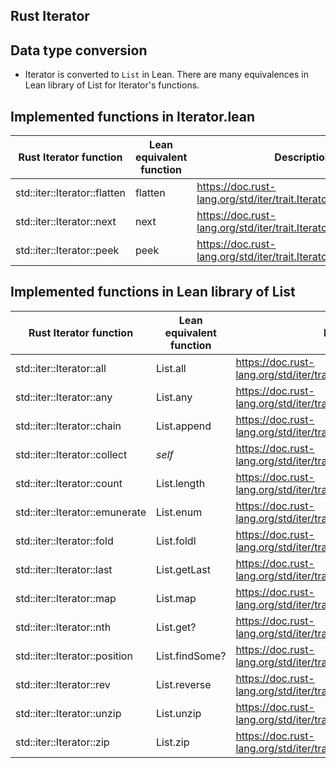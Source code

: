 <!---
-- Copyright Kani Contributors
-- SPDX-License-Identifier: Apache-2.0 OR MIT
---> 
## Rust Iterator 

## Data type conversion
- Iterator is converted to `List` in Lean. There are many equivalences in Lean library of List for Iterator's functions.


## Implemented functions in Iterator.lean

| Rust Iterator function                 | Lean equivalent function       | Description link |
| ----------------------------- | ------------------- | ---------------------- |
| std::iter::Iterator::flatten |   flatten    | https://doc.rust-lang.org/std/iter/trait.Iterator.html#method.flatten |
| std::iter::Iterator::next |   next    | https://doc.rust-lang.org/std/iter/trait.Iterator.html#method.next |
| std::iter::Iterator::peek |   peek    | https://doc.rust-lang.org/std/iter/trait.Iterator.html#method.peek |

## Implemented functions in Lean library of List

| Rust Iterator function                 | Lean equivalent function       | Description link |
| ----------------------------- | ------------------- | ---------------------- |
| std::iter::Iterator::all |   List.all    | https://doc.rust-lang.org/std/iter/trait.Iterator.html#method.all |
| std::iter::Iterator::any |   List.any    | https://doc.rust-lang.org/std/iter/trait.Iterator.html#method.any |
| std::iter::Iterator::chain |   List.append    | https://doc.rust-lang.org/std/iter/trait.Iterator.html#method.chain |
| std::iter::Iterator::collect |   <em>self    | https://doc.rust-lang.org/std/iter/trait.Iterator.html#method.collect |
| std::iter::Iterator::count |   List.length    | https://doc.rust-lang.org/std/iter/trait.Iterator.html#method.count |
| std::iter::Iterator::emunerate |   List.enum    | https://doc.rust-lang.org/std/iter/trait.Iterator.html#method.enumerate |
| std::iter::Iterator::fold |   List.foldl    | https://doc.rust-lang.org/std/iter/trait.Iterator.html#method.fold |
| std::iter::Iterator::last |   List.getLast    | https://doc.rust-lang.org/std/iter/trait.Iterator.html#method.last |
| std::iter::Iterator::map |   List.map    | https://doc.rust-lang.org/std/iter/trait.Iterator.html#method.map |
| std::iter::Iterator::nth |   List.get?   | https://doc.rust-lang.org/std/iter/trait.Iterator.html#method.nth |
| std::iter::Iterator::position |   List.findSome?   | https://doc.rust-lang.org/std/iter/trait.Iterator.html#method.position |
| std::iter::Iterator::rev |   List.reverse   | https://doc.rust-lang.org/std/iter/trait.Iterator.html#method.rev |
| std::iter::Iterator::unzip |   List.unzip   | https://doc.rust-lang.org/std/iter/trait.Iterator.html#method.unzip |
| std::iter::Iterator::zip |   List.zip   | https://doc.rust-lang.org/std/iter/trait.Iterator.html#method.zip |

